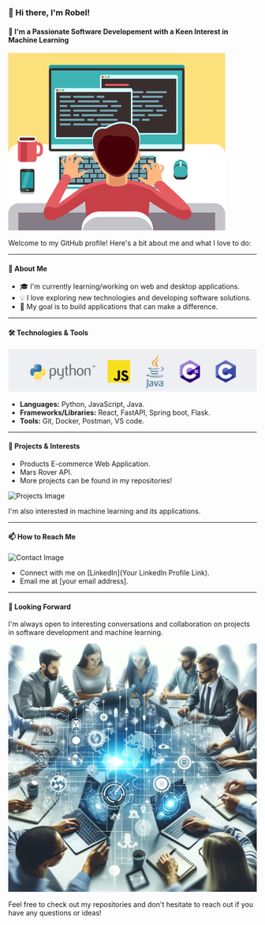 ### 👋 Hi there, I'm Robel!

#### 🌱 I'm a Passionate Software Developement with a Keen Interest in Machine Learning

![Banner Image](https://github.com/robelberhanu/myImages/blob/main/coder.jpg?raw=true) <!-- Replace with the URL of a banner image that represents you or your interests -->

Welcome to my GitHub profile! Here's a bit about me and what I love to do:

---

#### 🚀 About Me
- 🎓 I'm currently learning/working on web and desktop applications.
- 💡 I love exploring new technologies and developing software solutions.
- 🎯 My goal is to build applications that can make a difference.

---

#### 🛠️ Technologies & Tools
![Technologies Image](https://github.com/robelberhanu/myImages/blob/main/languages.png?raw=true) <!-- Replace with an image that represents the technologies you use -->

- **Languages:** Python, JavaScript, Java.
- **Frameworks/Libraries:** React, FastAPI, Spring boot, Flask.
- **Tools:** Git, Docker, Postman, VS code.

---

#### 🤖 Projects & Interests
- Products E-commerce Web Application.
- Mars Rover API.
- More projects can be found in my repositories!

![Projects Image](URL_to_projects_image) <!-- Replace with an image showcasing your projects or interests -->

I'm also interested in machine learning and its applications.

---

#### 📫 How to Reach Me
![Contact Image](URL_to_contact_image) <!-- Replace with an image that signifies contact or networking -->

- Connect with me on [LinkedIn](Your LinkedIn Profile Link).
- Email me at [your email address].

---

#### 💼 Looking Forward
I'm always open to interesting conversations and collaboration on projects in software development and machine learning.

![Collaboration Image](https://github.com/robelberhanu/myImages/blob/main/collab.png?raw=true) <!-- Replace with an image that represents collaboration or teamwork -->

Feel free to check out my repositories and don't hesitate to reach out if you have any questions or ideas!




